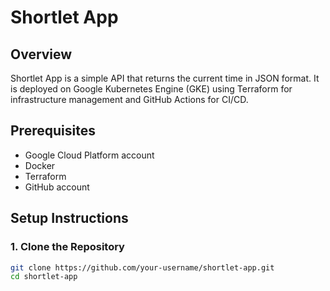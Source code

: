 # Shortlet App

## Overview

Shortlet App is a simple API that returns the current time in JSON format. It is deployed on Google Kubernetes Engine (GKE) using Terraform for infrastructure management and GitHub Actions for CI/CD.

## Prerequisites

- Google Cloud Platform account
- Docker
- Terraform
- GitHub account

## Setup Instructions

### 1. Clone the Repository

```bash
git clone https://github.com/your-username/shortlet-app.git
cd shortlet-app

